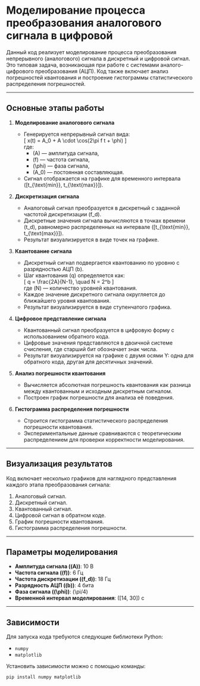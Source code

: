 # Моделирование процесса преобразования аналогового сигнала в цифровой

Данный код реализует моделирование процесса преобразования непрерывного (аналогового) сигнала в дискретный и цифровой сигнал. Это типовая задача, возникающая при работе с системами аналого-цифрового преобразования (АЦП). Код также включает анализ погрешностей квантования и построение гистограммы статистического распределения погрешностей.

---

## Основные этапы работы

1. **Моделирование аналогового сигнала**  
   - Генерируется непрерывный сигнал вида:  
     \[
     x(t) = A_0 + A \cdot \cos(2\pi f t + \phi)
     \]  
     где:
     - \(A\) — амплитуда сигнала,
     - \(f\) — частота сигнала,
     - \(\phi\) — фаза сигнала,
     - \(A_0\) — постоянная составляющая.
   - Сигнал отображается на графике для временного интервала \([t_{\text{min}}, t_{\text{max}}]\).

2. **Дискретизация сигнала**  
   - Аналоговый сигнал преобразуется в дискретный с заданной частотой дискретизации \(f_d\).  
   - Дискретные значения сигнала вычисляются в точках времени \(t_d\), равномерно распределенных на интервале \([t_{\text{min}}, t_{\text{max}}]\).  
   - Результат визуализируется в виде точек на графике.

3. **Квантование сигнала**  
   - Дискретный сигнал подвергается квантованию по уровню с разрядностью АЦП \(b\).  
   - Шаг квантования \(q\) определяется как:  
     \[
     q = \frac{2A}{N-1}, \quad N = 2^b
     \]  
     где \(N\) — количество уровней квантования.  
   - Каждое значение дискретного сигнала округляется до ближайшего уровня квантования.  
   - Результат визуализируется в виде ступенчатого графика.

4. **Цифровое представление сигнала**  
   - Квантованный сигнал преобразуется в цифровую форму с использованием обратного кода.  
   - Цифровые значения представляются в двоичной системе счисления, где старший бит обозначает знак числа.  
   - Результат визуализируется на графике с двумя осями Y: одна для обратного кода, другая для десятичных значений.

5. **Анализ погрешности квантования**  
   - Вычисляется абсолютная погрешность квантования как разница между квантованным и исходным дискретным сигналом.  
   - Построен график погрешности для анализа её поведения.

6. **Гистограмма распределения погрешности**  
   - Строится гистограмма статистического распределения погрешности квантования.  
   - Экспериментальные данные сравниваются с теоретическим распределением для проверки корректности моделирования.

---

## Визуализация результатов

Код включает несколько графиков для наглядного представления каждого этапа преобразования сигнала:
1. Аналоговый сигнал.
2. Дискретный сигнал.
3. Квантованный сигнал.
4. Цифровой сигнал в обратном коде.
5. График погрешности квантования.
6. Гистограмма распределения погрешности.

---

## Параметры моделирования

- **Амплитуда сигнала (\(A\))**: 10 В  
- **Частота сигнала (\(f\))**: 6 Гц  
- **Частота дискретизации (\(f_d\))**: 18 Гц  
- **Разрядность АЦП (\(b\))**: 4 бита  
- **Фаза сигнала (\(\phi\))**: \(\pi/4\)  
- **Временной интервал моделирования**: \([14, 30]\) с  

---

## Зависимости

Для запуска кода требуются следующие библиотеки Python:
- `numpy`  
- `matplotlib`

Установить зависимости можно с помощью команды:
```bash
pip install numpy matplotlib
